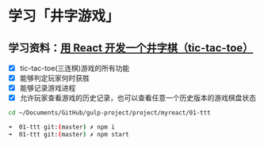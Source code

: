 # 学习「井字游戏」
## 学习资料：[用 React 开发一个井字棋（tic-tac-toe）](https://react.docschina.org/tutorial/tutorial.html#before-we-start-the-tutorial)

* [x] tic-tac-toe(三连棋)游戏的所有功能
* [x] 能够判定玩家何时获胜
* [X] 能够记录游戏进程
* [X] 允许玩家查看游戏的历史记录，也可以查看任意一个历史版本的游戏棋盘状态

```bash
cd ~/Documents/GitHub/gulp-project/project/myreact/01-ttt 

➜  01-ttt git:(master) ✗ npm i
➜  01-ttt git:(master) ✗ npm start   
```